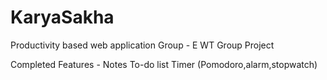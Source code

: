 # KaryaSakha
Productivity based web application 
Group - E WT Group Project

Completed Features - 
Notes
To-do list
Timer (Pomodoro,alarm,stopwatch)


